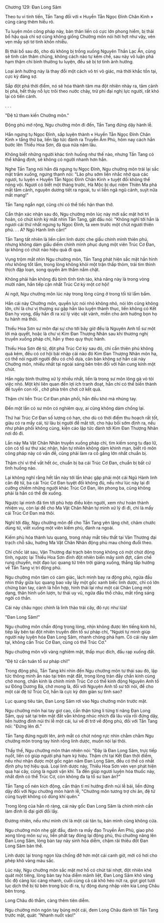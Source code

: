 




Chương 129: Đan Long Sâm


Theo tu vi tinh tiến, Tần Tang đối với « Huyền Tẫn Ngọc Đỉnh Chân Kinh » cũng càng thêm hiểu rõ.

Tu luyện môn công pháp này, bản thân liền có cực lớn phong hiểm, bị thải bổ hậu quả chỉ sợ cũng không giống Chưởng môn nói hời hợt như vậy, vẻn vẹn mấy sợi tơ tình khốn nhiễu.

Bị thải bổ sau đó, cho dù không bị trồng xuống Nguyên Thần Lạc Ấn, cũng sẽ tình căn thâm chủng, không cách nào tự kềm chế, sau này vô luận phá hạm thậm chí bình thường tu luyện, đều sẽ bị tơ tình ảnh hưởng.

Loại ảnh hưởng này là thay đổi một cách vô tri vô giác, mà thời khắc tồn tại, cực kỳ đáng sợ.

Sắp đột phá thời điểm, nó sẽ hóa thành tâm ma đột nhiên nhảy ra, tâm cảnh bị phá, hết thảy nỗ lực trôi theo nước chảy, trừ phi đại nghị lực người, rất khó lại có tiến cảnh.

. . .

"Đệ tử tham kiến Chưởng môn."

Động phủ mở rộng, Ngu chưởng môn đi đến, Tần Tang đứng dậy hành lễ.

Hắn ngưng tụ Ngọc Đỉnh, sắp luyện thành « Huyền Tẫn Ngọc Đỉnh Chân Kinh » tầng thứ ba, liền lập tức đánh ra Truyền Âm Phù, hôm nay cách hắn bước lên Thiếu Hoa Sơn, đã qua nửa năm lâu.

Không biết những người khác tình huống như thế nào, nhưng Tần Tang có thể khẳng định, sẽ không có người nhanh hơn hắn.

Nghe Tần Tang nói hắn đã ngưng tụ Ngọc Đỉnh, Ngu chưởng môn trái lại sắc mặt trầm xuống, ngưng thanh nói: "Lão phu sớm liền nhắc nhở qua các ngươi, tu luyện « Huyền Tẫn Ngọc Đỉnh Chân Kinh » tuyệt đối không thể nóng vội. Ngươi có biết một tháng trước, Hà Mộc bị dục niệm Thiên Ma phá mất tâm cảnh, nguyên dương tiết ra ngoài, tu vi liền ngã ngũ cảnh, suýt nữa mất mạng!"

Tần Tang ngẩn ngơ, cũng chỉ có thể tiếc hận than thở.

Cẩn thận xác nhận sau đó, Ngu chưởng môn lúc này mới sắc mặt hơi trì hoãn, có chút kinh kỳ mắt nhìn Tần Tang, gật đầu nói: "Không nghĩ tới hẳn là ngươi cái thứ nhất ngưng tụ Ngọc Đỉnh, ta xem trước một chút ngươi thiên phú. . . A? Ngũ Hành linh căn!"

Tần Tang tất nhiên là liền cầm linh dược che giấu chính mình thiên phú, nhưng không dám giấu diếm chính mình phục dụng một viên Trúc Cơ Đan, lại không có chút nào hiệu quả đi qua.

Vụng trộm mắt nhìn Ngu chưởng môn, Tần Tang phát hiện sắc mặt hắn hình như không tốt lắm, trong lòng không khỏi một trận thấp thỏm, trái tim thình thịch đập loạn, song quyền âm thầm nắm chặt.

Không phải hắn không đủ bình tĩnh tỉnh táo, khả năng này là trong vòng mười năm, hắn tiếp cận nhất Trúc Cơ kỳ một cơ hội!

Ai ngờ, Ngu chưởng môn lúc này trong lòng cũng ở trong tối từ lẩm bẩm.

Hắn cái này Chưởng môn, quyền lực nói nhỏ không nhỏ, nói lớn cũng không lớn, chỉ là chư vị thượng sư gặp hắn lão luyện thành thục, liền không có Kết Đan hy vọng, đẩy hắn đi ra xử lý việc vặt vãnh, miễn cho ảnh hưởng bọn họ tu hành mà thôi.

Thiếu Hoa Sơn sư môn đại sự cho tới bây giờ đều là Nguyên Anh tổ sư một lời mà quyết, hoặc là chư vị Kim Đan Thượng Nhân sau khi thương nghị truyền xuống pháp chỉ, hắn y theo quy thực hành.

Thiếu Hoa Sơn đệ tử, đột phá Trúc Cơ kỳ sau đó, chỉ cần thiên phú không quá kém, đều có cơ hội bái nhập cái nào đó Kim Đan Thượng Nhân môn hạ, có thể nói người người đều có chỗ dựa, căn bản không sợ hắn cái này Chưởng môn, nhiều nhất tại ngoài sáng bên trên đối với hắn cung kính một chút.

Hắn ngày bình thường xử lý nhiều nhất, liền là trong sư môn lông gà vỏ tỏi việc nhỏ. Một khi liên quan đến lợi ích tranh đoạt, hắn chỉ có thể biến thành đề tuyến con rối , chờ phía trên chơi cờ kết quả.

Thậm chí liền Trúc Cơ Đan phân phối, hắn đều khó mà nhúng tay.

Đến một lần có sư môn có nghiêm quy, ai cũng không dám chống lại.

Thứ hai Trúc Cơ Đan số lượng có hạn, cho dù có thời điểm thu hoạch rất tốt, giàu có ra mấy cái, từ lâu bị người để mắt tới, cho hậu bối sớm định ra, nếu như phân phối không cùng, kiện cáo lập tức đánh tới Kim Đan Thượng Nhân nơi đó đi.

Lần này Ma Vật Chân Nhân truyền xuống pháp chỉ, tìm kiếm song tu đạo lữ, còn có tổ sư thư xác nhận, hắn tự nhiên không dám khinh mạn, biết rõ môn công pháp này có vấn đề, cũng phải làm ra cố gắng lớn nhất chuẩn bị.

Thậm chí vì thế vắt hết óc, chuẩn bị ba cái Trúc Cơ Đan, chuẩn bị bất cứ tình huống nào.

Lại không nghĩ rằng hết lần này tới lần khác gặp phải một cái Ngũ Hành linh căn đệ tử, ba cái Trúc Cơ Đan tuyệt đối không đủ, nếu như lúc này lại đi cưỡng chiếm những người khác Trúc Cơ Đan, lên phong ba, cũng không phải là hắn có thể đè xuống.

Ngược lại mình đã tìm tới phù hợp điều kiện người, xem như hoàn thành nhiệm vụ, còn lại để cho Ma Vật Chân Nhân tự mình xử lý đi đi, chỉ là mấy cái Trúc Cơ Đan mà thôi.

Nghĩ tới đây, Ngu chưởng môn để cho Tần Tang yên lặng chờ, châm chước dùng từ, viết xuống một viên kiếm phù, đánh ra ngoài.

Kiếm phù hóa thành lưu quang, trong nháy mắt tiêu thất tại Vân Thương đại trạch chỗ sâu, hướng Ma Vật Chân Nhân động phủ mau chóng đuổi theo.

Chỉ chốc lát sau, Vân Thương đại trạch bên trong không có một chút động tĩnh, ngược lại Thiếu Hoa Sơn đỉnh đột nhiên biển mây sinh đợt, cấm chế rung chuyển, một đạo lục quang từ trên trời giáng xuống, thẳng tắp hướng về Tần Tang vị trí động phủ.

Ngu chưởng môn tâm có cảm giác, lách mình bay ra động phủ, ngửa đầu nhìn thấy giữa lục quang bao vây lấy một gốc xanh biếc linh dược, chỉ có lớn chừng bàn tay, cành lá hỗn hợp, hình thái lại như một cái Chân Long một dạng, thân hình uốn lượn, tư thái uy vũ, ngửa đầu thổ châu, mắt rồng sáng ngời có thần.

Cái này châu ngọc chính là linh thảo trái cây, đỏ rực như lửa!

"Đan Long Sâm!"

Ngu chưởng môn chấn động trong lòng, nhịn không được lên tiếng kinh hô, tiếp lấy bên tai đột nhiên truyền đến tổ sư pháp chỉ, "Ngươi tự mình giúp người này luyện hóa Đan Long Sâm, nhanh chóng phá hạm. Có cái này sâm tại, không cần Trúc Cơ Đan, cũng có thể Trúc Cơ."

Ngu chưởng môn vội vàng nghiêm mặt, thấp mục đích, đầu rạp xuống đất.

"Đệ tử cẩn tuân tổ sư pháp chỉ!"

Trong động phủ, Tần Tang khi nhìn đến Ngu chưởng môn tư thái sau đó, lập tức thông minh ẩn náo tại trên mặt đất, trong lòng tràn đầy chấn kinh cùng chờ mong, chấn kinh là chính mình Trúc Cơ có thể kinh động Nguyên Anh tổ sư Đông Dương Bá, chờ mong là, đối với Nguyên Anh tổ sư tới nói, để cho một cái đệ tử Trúc Cơ, hẳn là cực kỳ đơn giản sự tình sao?

Lục quang tiêu tán, Đan Long Sâm rơi vào Ngu chưởng môn trước mặt.

Ngu chưởng môn hai tay giơ cao, cẩn thận từng li từng tí nâng Đan Long Sâm, quỳ sát tại trên mặt đất vẫn không nhúc nhích đã lâu vừa rồi đứng dậy, liền hướng đỉnh núi thi lễ một cái, lui về đi trở về động phủ, đối với Tần Tang nói: "Đứng lên đi."

Tần Tang đứng người lên, ánh mắt có chút nóng rực nhìn chằm chằm Ngu chưởng môn trong tay hình rồng linh dược, muốn nói lại thôi.

Thấy thế, Ngu chưởng môn thản nhiên nói: "Đây là Đan Long Sâm, trực tiếp nuốt, liền có giúp người phá hạm kỳ hiệu. Thậm chí tại Kết Đan thời điểm, nếu như nhận được một gốc ngàn năm Đan Long Sâm, đều có thể có nhất định phụ trợ hiệu quả. Loại linh dược này, Thiếu Hoa Sơn vẻn vẹn phát hiện qua hai cây, cũng là ngươi vận khí. Ta đến giúp ngươi luyện hóa thuốc này, nhất định có thể Trúc Cơ, còn không đa tạ tổ sư ban ân?"

Tần Tang cố nén kích động, cẩn thận tỉ mỉ hướng đỉnh núi lễ bái, liền đứng dậy đối với Ngu chưởng môn hành lễ, "Chưởng môn tương trợ chi ân, đệ tử cũng tuyệt không có dũng khí quên."

Trong lòng của hắn rõ ràng, cái này gốc Đan Long Sâm là chính mình cần làm đỉnh lô đại giới đổi lấy.

Đương nhiên, nếu như mình chỉ là một cái tán tu, bán mình cũng không cửa.

Ngu chưởng môn nhẹ gật đầu, đánh ra mấy đạo Truyền Âm Phù, giao phó xong tông môn sự vụ, liền phất tay đóng lại động phủ, thủ chưởng nâng lên Đan Long Sâm, lòng bàn tay nảy sinh hỏa diễm, chậm rãi thiêu đốt Đan Long Sâm bản thể.

Linh dược lại trong ngọn lửa chống đỡ hơn một cái canh giờ, mới có hơi cho phép khô vàng màu sắc.

Lúc này, Ngu chưởng môn sắc mặt mơ hồ có chút tái nhợt, đột nhiên khẽ quát một tiếng, lòng bàn tay hỏa diễm mãnh liệt, Đan Long Sâm khô vàng tốc độ càng lúc càng nhanh, cuối cùng cả cái khô héo nứt ra, giọt giọt tươi lục dịch thể bị từ bên trong bức đi ra, tự động dung nhập viên kia Long Châu bên trong.

Long Châu đỏ thẫm, càng thêm tiên diễm.

Ngu chưởng môn ngón tay búng một cái, đem Long Châu đánh tới Tần Tang trước mặt, quát: "Nhanh nuốt vào!"




